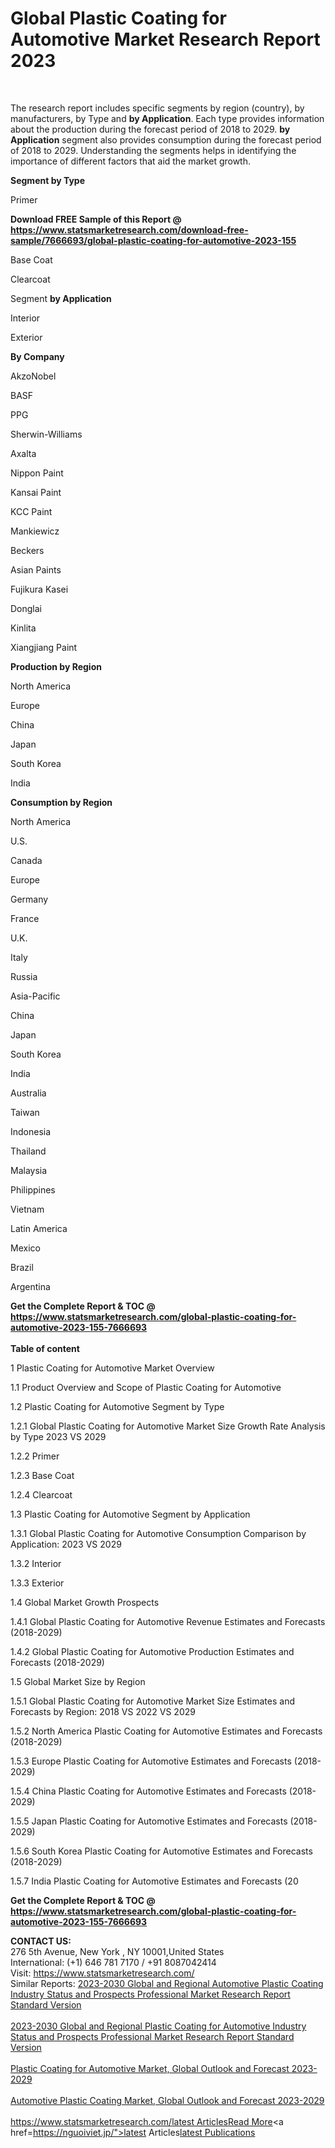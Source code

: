 <h1>Global Plastic Coating for Automotive Market Research Report 2023</h1><br/><p>The research report includes specific segments by region (country), by manufacturers, by Type and <strong>by Application</strong>. Each type provides information about the production during the forecast period of 2018 to 2029. <strong>by Application</strong> segment also provides consumption during the forecast period of 2018 to 2029. Understanding the segments helps in identifying the importance of different factors that aid the market growth.</p><p><strong>Segment by Type</strong></p><p>Primer</p><p><strong>Download FREE Sample of this Report @ <a href="https://www.statsmarketresearch.com/download-free-sample/7666693/global-plastic-coating-for-automotive-2023-155">https://www.statsmarketresearch.com/download-free-sample/7666693/global-plastic-coating-for-automotive-2023-155</a></strong></p><p>Base Coat</p><p>Clearcoat</p><p>Segment <strong>by Application</strong></p><p>Interior</p><p>Exterior</p><p><strong>By Company</strong></p><p>AkzoNobel</p><p>BASF</p><p>PPG</p><p>Sherwin-Williams</p><p>Axalta</p><p>Nippon Paint</p><p>Kansai Paint</p><p>KCC Paint</p><p>Mankiewicz</p><p>Beckers</p><p>Asian Paints</p><p>Fujikura Kasei</p><p>Donglai</p><p>Kinlita</p><p>Xiangjiang Paint</p><p><strong>Production by Region</strong></p><p>North America</p><p>Europe</p><p>China</p><p>Japan</p><p>South Korea</p><p>India</p><p><strong>Consumption by Region</strong></p><p>North America</p><p>U.S.</p><p>Canada</p><p>Europe</p><p>Germany</p><p>France</p><p>U.K.</p><p>Italy</p><p>Russia</p><p>Asia-Pacific</p><p>China</p><p>Japan</p><p>South Korea</p><p>India</p><p>Australia</p><p>Taiwan</p><p>Indonesia</p><p>Thailand</p><p>Malaysia</p><p>Philippines</p><p>Vietnam</p><p>Latin America</p><p>Mexico</p><p>Brazil</p><p>Argentina</p><div><b>Get the Complete Report & TOC @ <a href="https://www.statsmarketresearch.com/global-plastic-coating-for-automotive-2023-155-7666693">https://www.statsmarketresearch.com/global-plastic-coating-for-automotive-2023-155-7666693</a></b></div><br><b>Table of content</b><p>1 Plastic Coating for Automotive Market Overview<br />
 
  1.1 Product Overview and Scope of Plastic Coating for Automotive<br />
 
  1.2 Plastic Coating for Automotive Segment by Type<br />
 
  1.2.1 Global Plastic Coating for Automotive Market Size Growth Rate Analysis by Type 2023 VS 2029<br />
 
  1.2.2 Primer<br />
 
  1.2.3 Base Coat<br />
 
  1.2.4 Clearcoat<br />
 
  1.3 Plastic Coating for Automotive Segment by Application<br />
 
  1.3.1 Global Plastic Coating for Automotive Consumption Comparison by Application: 2023 VS 2029<br />
 
  1.3.2 Interior<br />
 
  1.3.3 Exterior<br />
 
  1.4 Global Market Growth Prospects<br />
 
  1.4.1 Global Plastic Coating for Automotive Revenue Estimates and Forecasts (2018-2029)<br />
 
  1.4.2 Global Plastic Coating for Automotive Production Estimates and Forecasts (2018-2029)<br />
 
  1.5 Global Market Size by Region<br />
 
  1.5.1 Global Plastic Coating for Automotive Market Size Estimates and Forecasts by Region: 2018 VS 2022 VS 2029<br />
 
  1.5.2 North America Plastic Coating for Automotive Estimates and Forecasts (2018-2029)<br />
 
  1.5.3 Europe Plastic Coating for Automotive Estimates and Forecasts (2018-2029)<br />
 
  1.5.4 China Plastic Coating for Automotive Estimates and Forecasts (2018-2029)<br />
 
  1.5.5 Japan Plastic Coating for Automotive Estimates and Forecasts (2018-2029)<br />
 
  1.5.6 South Korea Plastic Coating for Automotive Estimates and Forecasts (2018-2029)<br />
 
  1.5.7 India Plastic Coating for Automotive Estimates and Forecasts (20<br><div><b>Get the Complete Report & TOC @ <a href="https://www.statsmarketresearch.com/global-plastic-coating-for-automotive-2023-155-7666693">https://www.statsmarketresearch.com/global-plastic-coating-for-automotive-2023-155-7666693</a></b></div></p> <b>CONTACT US:</b><br>276 5th Avenue, New York , NY 10001,United States<br>International: (+1) 646 781 7170 / +91 8087042414<br>Visit: <a href="https://www.statsmarketresearch.com/">https://www.statsmarketresearch.com/</a><br>Similar Reports: <a href="https://www.statsmarketresearch.com/global-plastic-coating-for-automotive-2023-155-7666693">2023-2030 Global and Regional Automotive Plastic Coating Industry Status and Prospects Professional Market Research Report Standard Version</a><br/><br/><a href="https://www.statsmarketresearch.com/global-plastic-coating-for-automotive-2023-155-7666693">2023-2030 Global and Regional Plastic Coating for Automotive Industry Status and Prospects Professional Market Research Report Standard Version</a><br/><br/><a href="https://www.statsmarketresearch.com/global-plastic-coating-for-automotive-2023-155-7666693">Plastic Coating for Automotive Market, Global Outlook and Forecast 2023-2029</a><br/><br/><a href="https://www.statsmarketresearch.com/global-plastic-coating-for-automotive-2023-155-7666693">Automotive Plastic Coating Market, Global Outlook and Forecast 2023-2029</a><br/><br/><a href="https://gyeongbokgung.com">https://www.statsmarketresearch.com/</a><a href="https://hallyeomaritime.com">latest Articles</a><a href="https://jingwansa.com">Read More</a><a href=https://nguoiviet.jp/">latest Articles</a><a href="https://www.intelmarketresearch.com/">latest Publications</a>